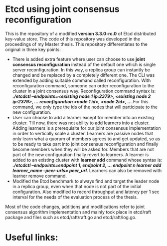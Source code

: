 # Etcd using joint consensus reconfiguration

This is the repository of a modified **version 3.3.0-rc.0** of Etcd distributed key-value store. The code of this repository was developed in the proceedings of my Master thesis. This repository differentiates to the original in three key points:

* There is added extra feature where user can choose to use **joint consensus reconfiguration** instead of the default one which is single server reconfiguration. In this way, a replica group can instantly be changed and be replaced by a completely different one. The CLI was extended by adding suitable command called reconfiguration. With reconfiguration command, someone can order reconfiguration to the cluster in a joint consensus way. Reconfiguration command syntax is: ***./etcdctl –endpoints=<existing node 1 ip:2379>, <existing node 2 ip:2379>, ...<existing node n ip:2379> reconfiguration <node 1 id>, <node 2id>, ...<node n id>***.For this command, we only type the ids of the nodes that will participate to the new configuration.
* User can choose to add a learner except for member into an existing cluster. Till now, there was not ability to add learners into a cluster.  Adding learners is a prerequisite for our joint consensus implementation in order to vertically scale a cluster. Learners are passive nodes that only learn what a quorum of members agrees to and get updated, so as to be ready to take part into joint consensus reconfiguration and finally become members when they will be asked for. Members that are not part of the new configuration finally revert to learners. A learner is added to an existing cluster with **learner add** command whose syntax is: ***./etcdctl –endpoints=endpoint 1, endpoint 2, ... endpoint n learner add learner_name –peer-urls= peer_url***. Learners can also be removed with learner remove command.
* Modified the Etcd benchmark to always find and target the leader node in a replica group, even when that node is not part of the initial configuration. Also modified to record throughput and latency per 1 sec interval for the needs of the evaluation process of the thesis.

Most of the code changes, additions and modifications refer to joint consensus algorithm implementation and mainly took place in etcd/raft package and files such as etcd/raft/raft.go and etcd/raft/log.go.

# Useful links:
[Raft]: https://raft.github.io/
[Raft paper]: https://www.usenix.org/system/files/conference/atc14/atc14-paper-ongaro.pdf
[Raft thesis]: https://web.stanford.edu/~ouster/cgi-bin/papers/OngaroPhD.pdf
[Etcd original repository]: https://github.com/etcd-io/etcd
[MSc thesis of Dimitrios Valekardas]: http://olympias.lib.uoi.gr/jspui/handle/123456789/29259
